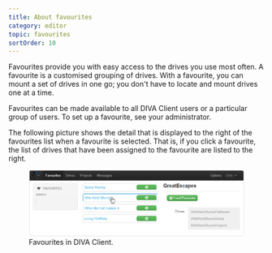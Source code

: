 ```yaml
---
title: About favourites
category: editor
topic: favourites
sortOrder: 10
---
```


Favourites provide you with easy access to the drives you use most often. A favourite is a customised grouping of drives. With a favourite, you can mount a set of drives in one go; you don't have to locate and mount drives one at a time.

Favourites can be made available to all DIVA Client users or a particular group of users. To set up a favourite, see your administrator.

The following picture shows the detail that is displayed to the right of the favourites list when a favourite is selected. That is, if you click a favourite, the list of drives that have been assigned to the favourite are listed to the right.

<figure>
  <img src="/images/v2/client/favourites-001.png" alt="Favourites"/>
  <figcaption>Favourites in DIVA Client.</figcaption>
</figure>
